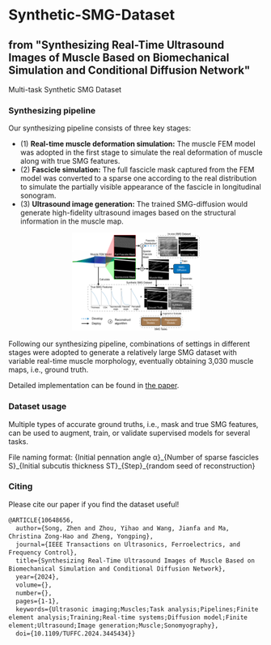 # Synthetic-SMG-Dataset
## from "Synthesizing Real-Time Ultrasound Images of Muscle Based on Biomechanical Simulation and Conditional Diffusion Network"
Multi-task Synthetic SMG Dataset

### Synthesizing pipeline



Our synthesizing pipeline consists of three key stages: 
* (1) **Real-time muscle deformation simulation:** The muscle FEM model was adopted in the first stage to simulate the real deformation of muscle along with true SMG features.
* (2) **Fascicle simulation:** The full fascicle mask captured from the FEM model was converted to a sparse one according to the real distribution to simulate the partially visible appearance of the fascicle in longitudinal sonogram.
* (3) **Ultrasound image generation:** The trained SMG-diffusion would generate high-fidelity ultrasound images based on the structural information in the muscle map.

<div align=center><img src="https://github.com/SongZ-PolyU/Synthetic-SMG-Dataset/blob/main/simple_overview.jpg" width="50%"/></div>

Following our synthesizing pipeline, combinations of settings in different stages were adopted to generate a relatively large SMG dataset with variable real-time muscle morphology, eventually obtaining 3,030 muscle maps, i.e., ground truth.

Detailed implementation can be found in [the paper](https://doi.org/10.1109/TUFFC.2024.3445434).

### Dataset usage
Multiple types of accurate ground truths, i.e., mask and true SMG features, can be used to augment, train, or validate supervised models for several tasks. 

File naming format: \{Initial pennation angle α\}\_\{Number of sparse fascicles S\}\_\{Initial subcutis thickness ST\}\_\{Step\}\_\{random seed of reconstruction\}


### Citing
Please cite our paper if you find the dataset useful!
```
@ARTICLE{10648656,
  author={Song, Zhen and Zhou, Yihao and Wang, Jianfa and Ma, Christina Zong-Hao and Zheng, Yongping},
  journal={IEEE Transactions on Ultrasonics, Ferroelectrics, and Frequency Control}, 
  title={Synthesizing Real-Time Ultrasound Images of Muscle Based on Biomechanical Simulation and Conditional Diffusion Network}, 
  year={2024},
  volume={},
  number={},
  pages={1-1},
  keywords={Ultrasonic imaging;Muscles;Task analysis;Pipelines;Finite element analysis;Training;Real-time systems;Diffusion model;Finite element;Ultrasound;Image generation;Muscle;Sonomyography},
  doi={10.1109/TUFFC.2024.3445434}}

```
